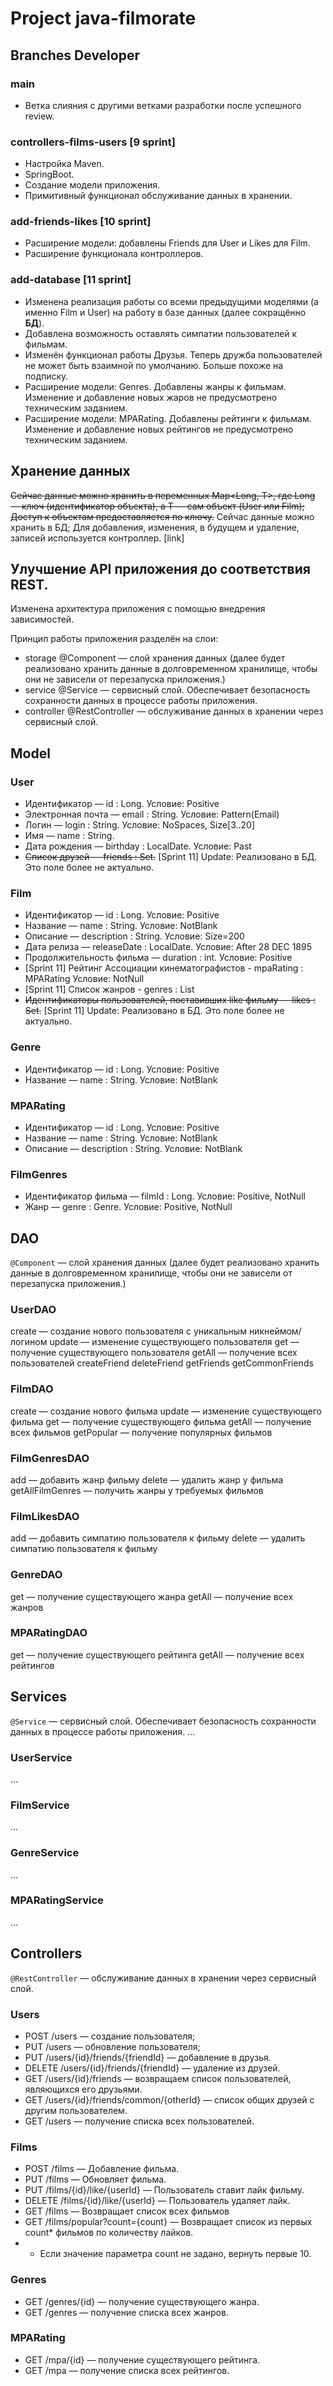 # Project java-filmorate

## Branches Developer

### main

+ Ветка слияния с другими ветками разработки после успешного review.

### controllers-films-users [9 sprint]

+ Настройка Maven.
+ SpringBoot.
+ Создание модели приложения.
+ Примитивный функционал обслуживание данных в хранении.

### add-friends-likes [10 sprint]

+ Расширение модели: добавлены Friends для User и Likes для Film.
+ Расширение функционала контроллеров.

### add-database [11 sprint]

+ Изменена реализация работы со всеми предыдущими моделями (а именно Film и User) на работу в базе данных (далее
  сокращённо **БД**).
+ Добавлена возможность оставлять симпатии пользователей к фильмам.
+ Изменён функционал работы Друзья. Теперь дружба пользователей не может быть взаимной по умолчанию. Больше похоже на
  подписку.
+ Расширение модели: Genres. Добавлены жанры к фильмам. Изменение и добавление новых жаров не предусмотрено техническим
  заданием.
+ Расширение модели: MPARating. Добавлены рейтинги к фильмам. Изменение и добавление новых рейтингов не предусмотрено
  техническим заданием.

## Хранение данных

~~Сейчас данные можно хранить в переменных Map<Long, T>,
где Long — ключ (идентификатор объекта), а T — сам объект (User или Film);
Доступ к объектам предоставляется по ключу.~~
Сейчас данные можно хранить в БД;
Для добавления, изменения, в будущем и удаление, записей используется контроллер.
[link]

## Улучшение API приложения до соответствия REST.

Изменена архитектура приложения с помощью внедрения зависимостей.

Принцип работы приложения разделён на слои:
+ storage @Component — слой хранения данных (далее будет реализовано хранить данные в долговременном хранилище, чтобы они не зависели от перезапуска приложения.)
+ service @Service — сервисный слой. Обеспечивает безопасность сохранности данных в процессе работы приложения.
+ controller @RestController — обслуживание данных в хранении через сервисный слой.

## Model

### User

* Идентификатор — id : Long. Условие: Positive
* Электронная почта — email : String. Условие: Pattern(Email)
* Логин — login : String. Условие: NoSpaces, Size[3..20]
* Имя — name : String.
* Дата рождения — birthday : LocalDate. Условие: Past
* ~~Список друзей — friends : Set<Long>.~~ [Sprint 11] Update: Реализовано в БД. Это поле более не актуально.

### Film

* Идентификатор — id : Long. Условие: Positive
* Название — name : String. Условие: NotBlank
* Описание — description : String. Условие: Size=200
* Дата релиза — releaseDate : LocalDate. Условие: After 28 DEC 1895
* Продолжительность фильма — duration : int. Условие: Positive
* [Sprint 11] Рейтинг Ассоциации кинематографистов - mpaRating : MPARating Условие: NotNull
* [Sprint 11] Список жанров - genres : List<Genre>
* ~~Идентификаторы пользователей, поставивших like фильму — likes : Set<Long>.~~ [Sprint 11] Update: Реализовано в БД.
  Это поле более не актуально.

### Genre

* Идентификатор — id : Long. Условие: Positive
* Название — name : String. Условие: NotBlank

### MPARating

* Идентификатор — id : Long. Условие: Positive
* Название — name : String. Условие: NotBlank
* Описание — description : String. Условие: NotBlank

### FilmGenres

+ Идентификатор фильма — filmId : Long. Условие: Positive, NotNull
+ Жанр — genre : Genre. Условие: Positive, NotNull

## DAO

`@Component` — слой хранения данных (далее будет реализовано хранить данные в долговременном хранилище, чтобы они не
зависели от перезапуска приложения.)

### UserDAO

create — создание нового пользователя с уникальным никнеймом/логином
update — изменение существующего пользователя
get — получение существующего пользователя
getAll — получение всех пользователей
createFriend
deleteFriend
getFriends
getCommonFriends

### FilmDAO

create — создание нового фильма
update — изменение существующего фильма
get — получение существующего фильма
getAll — получение всех фильмов
getPopular — получение популярных фильмов

### FilmGenresDAO

add — добавить жанр фильму
delete — удалить жанр у фильма
getAllFilmGenres — получить жанры у требуемых фильмов

### FilmLikesDAO

add — добавить симпатию пользователя к фильму
delete — удалить симпатию пользователя к фильму

### GenreDAO

get — получение существующего жанра
getAll — получение всех жанров

### MPARatingDAO

get — получение существующего рейтинга
getAll — получение всех рейтингов

## Services

`@Service` — сервисный слой. Обеспечивает безопасность сохранности данных в процессе работы приложения.
...

### UserService

...

### FilmService

...

### GenreService

...

### MPARatingService

...

## Controllers

`@RestController` — обслуживание данных в хранении через сервисный слой.

### Users

* POST /users — создание пользователя;
* PUT /users — обновление пользователя;
* PUT /users/{id}/friends/{friendId} — добавление в друзья.
* DELETE /users/{id}/friends/{friendId} — удаление из друзей.
* GET /users/{id}/friends — возвращаем список пользователей, являющихся его друзьями.
* GET /users/{id}/friends/common/{otherId} — список общих друзей с другим пользователем.
* GET /users — получение списка всех пользователей.

### Films

* POST /films — Добавление фильма.
* PUT /films — Обновляет фильма.
* PUT /films/{id}/like/{userId} — Пользователь ставит лайк фильму.
* DELETE /films/{id}/like/{userId} — Пользователь удаляет лайк.
* GET /films — Возвращает список всех фильмов
* GET /films/popular?count={count} — Возвращает список из первых count* фильмов по количеству лайков.
*
    + Если значение параметра count не задано, вернуть первые 10.

### Genres

* GET /genres/{id} — получение существующего жанра.
* GET /genres — получение списка всех жанров.

### MPARating

* GET /mpa/{id} — получение существующего рейтинга.
* GET /mpa — получение списка всех рейтингов.
